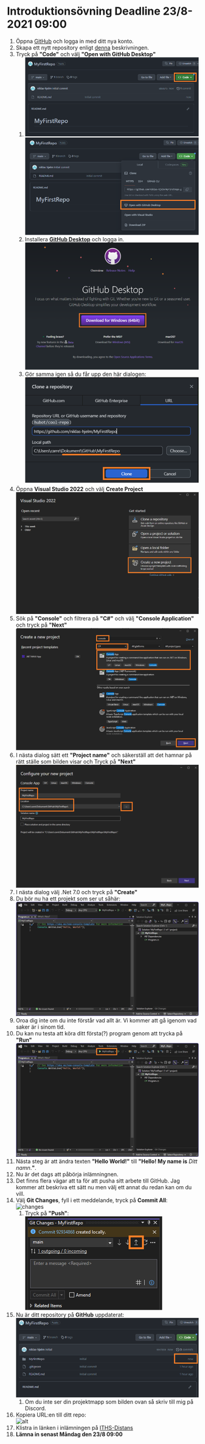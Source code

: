 # Introduktionsövning Deadline 23/8-2021 09:00

1. Öppna [GitHub](https://www.github.com) och logga in med ditt nya konto.
2. Skapa ett nytt repository enligt [denna](./newRepo.md) beskrivningen.
3. Tryck på **"Code"** och välj **"Open with GitHub Desktop"**
   1. ![alt](./images/code.png)
    ![open](./images/open.png)</br>
   2. Installera [**GitHub Desktop**](https://desktop.github.com/) och logga in. </br>![alt](./images/githubDesktop.png)
   3. Gör samma igen så du får upp den här dialogen: ![alt](./images/clone.png)
4. Öppna **Visual Studio 2022** och välj **Create Project** ![alt](images/newProj.png)
5. Sök på **"Console"** och filtrera på **"C#"** och välj **"Console Application"**</br> och tryck på **"Next"**![new2](./images/newProj2.png)
6. I nästa dialog sätt ett **"Project name"** och säkerställ att det hamnar på rätt ställe som bilden visar och Tryck på **"Next"**</br> ![new3](./images/newProj3.png)
8. I nästa dialog välj .Net 7.0 och tryck på **"Create"**
9. Du bör nu ha ett projekt som ser ut såhär:</br> ![helloWorld](./images/helloWorld.png)
10. Oroa dig inte om du inte förstår vad allt är. Vi kommer att gå igenom vad saker är i sinom tid.
11. Du kan nu testa att köra ditt första(?) program genom att trycka på **"Run"**</br> ![run](./images/run.png)
12. Nästa steg är att ändra texten **"Hello World!"** till **"Hello! My name is** *Ditt namn*.**"**.
13. Nu är det dags att påbörja inlämningnen.
14. Det finns flera vägar att ta för att pusha sitt arbete till GitHub. Jag kommer att beskriva ett sätt nu men välj ett annat du redan kan om du vill.
15. Välj **Git Changes**, fyll i ett meddelande, tryck på **Commit All**:</br> ![changes](./images/commit.png)
    1. Tryck på **"Push"**: </br>![push](./images/push.png)
16. Nu är ditt repository på **GitHub** uppdaterat:</br> ![*updated*](./images/updated.png)
    1. Om du inte ser din projektmapp som bilden ovan så skriv till mig på Discord.
17. Kopiera URL:en till ditt repo: </br>![alt](./images/länk.png)
18. Klistra in länken i inlämningen på [ITHS-Distans](https://www.ithsdistans.se/)
19. **Lämna in senast Måndag den 23/8 09:00**
